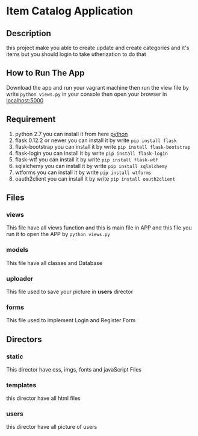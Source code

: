 # Item Catalog Application
## Description
this project make you able to create update and create categories and it's items 
but you should login to take  utherization to do that 
 
## How to Run The App
Download the app and  run your vagrant machine then run the view file by write 
`python views.py` in your console then open your browser in [localhost:5000](localhost:5000)

## Requirement  
1. python 2.7 you can install it from here [python](www.google.com)
2. flask  0.12.2 or newer  you can install it by write  `pip install flask`
3. flask-bootstrap  you can install it by write  `pip install flask-bootstrap`
4. flask-login  you can install it by write  `pip install flask-login`
5. flask-wtf  you can install it by write  `pip install flask-wtf`
6. sqlalchemy  you can install it by write  `pip install sqlalchemy`
7. wtforms  you can install it by write  `pip install wtforms`
8. oauth2client  you can install it by write  `pip install oauth2client`


## Files
 ### views 
 This file have all views function and this is main file in APP 
 and this file you run it to open the APP by `python views.py`
 ### models 
 This file have all classes and Database 
 ### uploader 
 This file used to save your picture in **users** director
 ### forms 
  This file used to implement Login and Register Form
## Directors 
### static 
   This director have css, imgs, fonts and javaScript Files
### templates
   this director have all html files 
### users 
   this director have all picture of users
